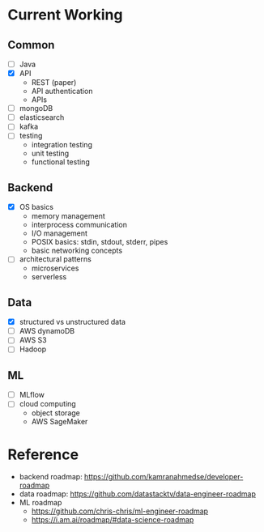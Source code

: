 # Current Working
## Common
  - [ ] Java
  - [x] API
    - REST (paper)
    - API authentication
    - APIs
  - [ ] mongoDB
  - [ ] elasticsearch
  - [ ] kafka
  - [ ] testing
    - integration testing
    - unit testing
    - functional testing


## Backend
  - [x] OS basics
    - memory management
    - interprocess communication
    - I/O management
    - POSIX basics: stdin, stdout, stderr, pipes
    - basic networking concepts
  - [ ] architectural patterns
    - microservices
    - serverless

## Data
  - [x] structured vs unstructured data
  - [ ] AWS dynamoDB
  - [ ] AWS S3
  - [ ] Hadoop

## ML
  - [ ] MLflow
  - [ ] cloud computing
    - object storage
    - AWS SageMaker

# Reference
  - backend roadmap: https://github.com/kamranahmedse/developer-roadmap
  - data roadmap: https://github.com/datastacktv/data-engineer-roadmap
  - ML roadmap
    - https://github.com/chris-chris/ml-engineer-roadmap
    - https://i.am.ai/roadmap/#data-science-roadmap